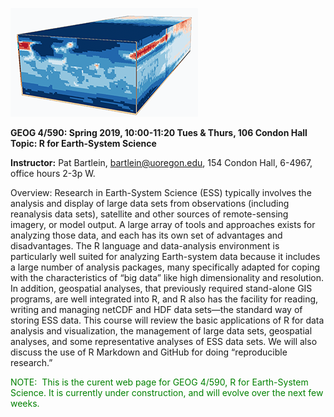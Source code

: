 ![](images/TraCE_brick.png)

**GEOG 4/590: Spring 2019, 10:00-11:20 Tues & Thurs, 106 Condon Hall**  
**Topic:  R for Earth-System Science**

**Instructor:** Pat Bartlein, bartlein@uoregon.edu, 154 Condon Hall, 6-4967, office hours 2-3p W.

Overview:  Research in Earth-System Science (ESS) typically involves the analysis and display of large data sets from observations (including reanalysis data sets), satellite and other sources of remote-sensing imagery, or model output.  A large array of tools and approaches exists for analyzing those data, and each has its own set of advantages and disadvantages.  The R language and data-analysis environment is particularly well suited for analyzing Earth-system data because it includes a large number of analysis packages, many specifically adapted for coping with the characteristics of “big data” like high dimensionality and resolution.  In addition, geospatial analyses, that previously required stand-alone GIS programs, are well integrated into R, and R also has the facility for reading, writing and managing netCDF and HDF data sets—the standard way of storing ESS data.  This course will review the basic applications of R for data analysis and visualization, the management of large data sets, geospatial analyses, and some representative analyses of ESS data sets.  We will also discuss the use of R Markdown and GitHub for doing “reproducible research.”


<span style="color: green;">NOTE:&nbsp; This is the curent web page for GEOG
4/590, R for Earth-System Science.  It is currently under construction, and will evolve over the next few weeks.&nbsp; <br>
